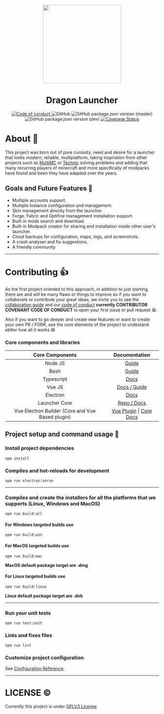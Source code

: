 <p align="center">
  <img width="256" height="256" src="https://imgur.com/7vtEiVr.png">
</p>

<h1 align="center">Dragon Launcher</h1>

<p align="center">
	<a href="https://github.com/SatelliteTeam/DragonLauncher/tree/master/.github/CODE_OF_CONDUCT.md">
    	<img src="https://img.shields.io/badge/Contributor%20Covenant-v2.0%20adopted-ff69b4.svg?style=for-the-badge" alt="Code of conduct">
  	</a>
	<img alt="GitHub" src="https://img.shields.io/github/license/SatelliteTeam/DragonLauncher?style=for-the-badge">
	<img alt="GitHub package.json version (master)" src="https://img.shields.io/github/package-json/v/SatelliteTeam/DragonLauncher/master?style=for-the-badge">
	<img alt="GitHub package.json version (dev)" src="https://img.shields.io/github/package-json/v/SatelliteTeam/DragonLauncher/dev?style=for-the-badge">
	<a href='https://coveralls.io/github/SatelliteTeam/DragonLauncher?branch=master'>
		<img src='https://img.shields.io/coveralls/github/SatelliteTeam/DragonLauncher/master?style=for-the-badge' alt='Coverage Status' />
	</a>
</p>

# About 📖
This project was born out of pure curiosity, need and desire for a launcher that looks modern, reliable, multiplatform, taking inspiration from other projects such as [MultiMC](https://multimc.org/) or [Technic](https://www.technicpack.net/) solving problems and adding that many recurring players of minecraft and more specifically of modpacks have found and been they have adapted over the years.

## Goals and Future Features 📑

- Multiple accounts support.
- Multiple Instance configuration and management.
- Skin management directly from the launcher.
- Forge, Fabric and Optifine management installation support.
- Built-in mods search and download.
- Built-in Modpack creator for sharing and installation inside other user's launcher.
- Cloud backups for configuration, maps, logs, and screenshots.
- A crash analyser and fix suggestions.
- A friendly community

---
# Contributing 👍
As the first project oriented to this approach, in addition to just starting, there are and will be many flaws or things to improve so if you want to collaborate or contribute your great ideas, we invite you to see the [collaboration guide](https://github.com/SatelliteTeam/DragonLauncher/tree/master/.github/CONTRIBUTING.md) and our [code of conduct](https://github.com/SatelliteTeam/DragonLauncher/tree/master/.github/CODE_OF_CONDUCT.md) **__currently CONTRIBUTOR COVENANT CODE OF CONDUCT__** to open your first issue or pull request 😄.

Also if you want to go deeper and create new features or want to create your own PR / FORK, see the core elements of the project to undestand ebtter how all it works 😄

### Core components and libraries
|                  Core Components                 |                                                     Documentation                                                     |
|:------------------------------------------------:|:---------------------------------------------------------------------------------------------------------------------:|
|                      Node JS                     |                                      [Guide](https://nodejs.org/en/docs/guides/)                                      |
|                       Bash                       |                                          [Guide](https://guide.bash.academy/)                                         |
|                    Typescript                    |                                      [Docs](https://www.typescriptlang.org/docs/)                                     |
|                      Vue JS                      |                                      [Docs / Guide](https://vuejs.org/v2/guide/)                                      |
|                     Electron                     |                                     [Docs](https://www.electronjs.org/docs/README)                                    |
|                   Launcher Core                  |                         [Repo / Docs](https://voxelum.github.io/minecraft-launcher-core-node/)                        |
| Vue Electron Builder (Core and Vue Based plugin) | [Vue Plugin](https://nklayman.github.io/vue-cli-plugin-electron-builder/) \| [Core Docs](https://www.electron.build/) |

## Project setup and command usage 🔧


### Install project dependencies
```
npm install
```

### Compiles and hot-reloads for development
```
npm run electron:serve
```
---
### Compiles and create the installers for all the platforms that we supports (Linux, Windows and MacOS)
```
npm run build:all
```
#### For Windows targeted builds use
```
npm run build:win
```
#### For MacOS targeted builds use
```
npm run build:mac
```
**__MacOS default package target are .dmg__**

#### For Linux targeted builds use
```
npm run build:linux
```
**__Linux default package target are .deb__**

---
### Run your unit tests
```
npm run test:unit
```

### Lints and fixes files
```
npm run lint
```

### Customize project configuration
See [Configuration Reference](https://cli.vuejs.org/config/).

---

# LICENSE ©️
Currently this project is under [GPLV3 License](https://www.gnu.org/licenses/gpl-3.0.html)